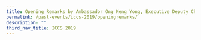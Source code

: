 ```yaml
---
title: Opening Remarks by Ambassador Ong Keng Yong, Executive Deputy Chairman of RSIS
permalink: /past-events/iccs-2019/openingremarks/
description: ""
third_nav_title: ICCS 2019
---
```

